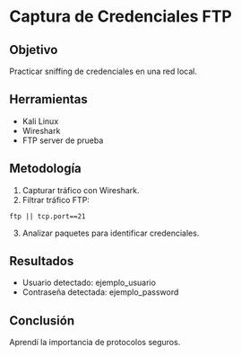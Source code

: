 # Captura de Credenciales FTP

## Objetivo
Practicar sniffing de credenciales en una red local.

## Herramientas
- Kali Linux
- Wireshark
- FTP server de prueba

## Metodología
1. Capturar tráfico con Wireshark.
2. Filtrar tráfico FTP:
```
ftp || tcp.port==21
```
3. Analizar paquetes para identificar credenciales.

## Resultados
- Usuario detectado: ejemplo_usuario
- Contraseña detectada: ejemplo_password

## Conclusión
Aprendí la importancia de protocolos seguros.
